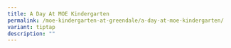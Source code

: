 ```yaml
---
title: A Day At MOE Kindergarten
permalink: /moe-kindergarten-at-greendale/a-day-at-moe-kindergarten/
variant: tiptap
description: ""
---
```

